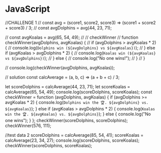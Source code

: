 # JavaScript
//CHALLENGE 1
// const avg = (score1, score2, score3) => (score1 + score2 + score3) / 3;
// const avgDolphins = avg(44, 23, 71);

// const avgKoalas = avg(65, 54, 49);
// // checkWinner
// function checkWinner(avgDolphins, avgKoalas) {
//   if (avgDolphins > avgKoalas * 2) {
//     console.log(`Dolphins win (${avgDolphins} vs ${avgKoalas})`);
//   } else if (avgKoalas > avgDolphins * 2) {
//     console.log(`Koalas win (${avgKoalas} vs ${avgDolphins})`);
//   } else {
//     console.log("No one wins!");
//   }
// }

// console.log(checkWinner(avgDolphins, avgKoalas));

// solution
const calcAverage = (a, b, c) => (a + b + c) / 3;

let scoreDolphins = calcAverage(44, 23, 71);
let scoreKoalas = calcAverage(65, 54, 49);
console.log(scoreDolphins, scoreKoalas);
const checkWinner = function (avgDolphins, avgKoalas) {
  if (avgDolphins >= avgKoalas * 2) {
    console.log(`Dolphins win the 🏆. ${avgDolphins} vs. ${avgKoalas}`);
  } else if (avgKoalas > avgDolphins * 2) {
    console.log(`Koalas win the 🏆. ${avgKoalas} vs. ${avgDolphins}`);
  } else {
    console.log("No one wins");
  }
};
checkWinner(scoreDolphins, scoreDolphins);
checkWinner(576, 111);

//test data 2
scoreDolphins = calcAverage(85, 54, 41);
scoreKoalas = calcAverage(23, 34, 27);
console.log(scoreDolphins, scoreKoalas);
checkWinner(scoreDolphins, scoreKoalas);
